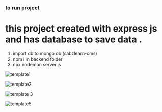 ### to run project
# this project created with express js and has database to save data .

1) import db to mongo db (sabzlearn-cms)
2) npm i  in backend folder
3) npx nodemon server.js


![template1](https://github.com/alirezatalebizadeh/cms-with-backend-express-js-/assets/104105725/76bde698-76d1-4063-ba89-f6b7d02f0d72)

![template2](https://github.com/alirezatalebizadeh/cms-with-backend-express-js-/assets/104105725/06b434ae-739f-4d6b-9341-b5e9e2e0161b)

![template 3](https://github.com/alirezatalebizadeh/cms-with-backend-express-js-/assets/104105725/723edce2-074e-4025-9e7d-8664bda5cc2f)

![template5](https://github.com/alirezatalebizadeh/cms-with-backend-express-js-/assets/104105725/0ef9b3ba-c817-48a6-972e-9c760660de1d)
